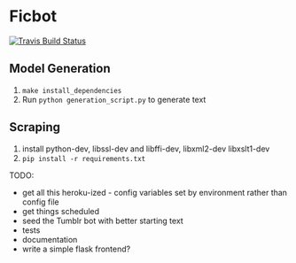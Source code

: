 Ficbot 
=======

[![Travis Build Status](https://travis-ci.org/thedeadparrot/ficbot.svg?branch=master)](https://travis-ci.org/thedeadparrot/ficbot)

Model Generation
----------------
1. `make install_dependencies`
2. Run `python generation_script.py` to generate text

Scraping
--------
1. install python-dev, libssl-dev and libffi-dev, libxml2-dev libxslt1-dev
2. `pip install -r requirements.txt`

TODO:
- get all this heroku-ized - config variables set by environment rather than config file
- get things scheduled
- seed the Tumblr bot with better starting text
- tests
- documentation
- write a simple flask frontend?

